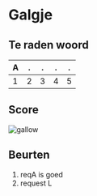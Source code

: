 # Galgje

## Te raden woord

|A|.|.|.|.|
|-|-|-|-|-|
|1|2|3|4|5|

## Score
![gallow](./images/1.png)

## Beurten
1. reqA is goed
2. request L